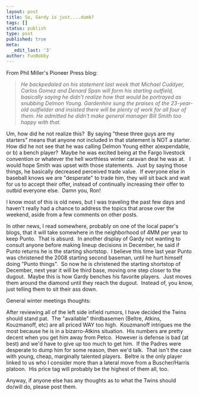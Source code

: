 ```yaml
---
layout: post
title: So, Gardy is just....dumb?
tags: []
status: publish
type: post
published: true
meta:
  _edit_last: '3'
author: FunBobby
---
```

From Phil Miller's Pioneer Press blog:
<blockquote><em>He backpedaled on his statement last week that Michael Cuddyer, Carlos Gomez and Denard Span will form his starting outfield, basically saying he didn’t realize how that would be portrayed as snubbing Delmon Young. Gardenhire sung the praises of the 23-year-old outfielder and insisted there will be plenty of work for all four of them. He admitted he didn’t make general manager Bill Smith too happy with that. </em></blockquote>
Um, how did he not realize this?  By saying "these three guys are my starters" means that anyone not included in that statement is NOT a starter.  How did he not see that he was calling Delmon Young either a)expendable, or b) a bench player?  Maybe he was excited being at the Fargo livestock convention or whatever the hell worthless winter caravan deal he was at.   I would hope Smith was upset with those statements.  Just by saying those things, he basically decreased perceived trade value.  If everyone else in baseball knows we are "desperate" to trade him, they will sit back and wait for us to accept their offer, instead of continually increasing their offer to outbid everyone else.  Damn you, Ron!

I know most of this is old news, but I was traveling the past few days and haven't really had a chance to address the topics that arose over the weekend, aside from a few comments on other posts.

In other news, I read somewhere, probably on one of the local paper's blogs, that it will take somewhere in the neighborhood of 4MM per year to keep Punto.  That is absurd.  In another display of Gardy not wanting to consult anyone before making lineup decisions in December, he said if Punto returns he is the starting shortstop.  I believe this time last year Punto was christened the 2008 starting second baseman, until he hurt himself doing "Punto things".  So now he is christened the starting shortstop of December, next year it will be third base, moving one step closer to the dugout.  Maybe this is how Gardy benches his favorite players.  Just moves them around the diamond until they reach the dugout.  Instead of, you know, just telling them to sit their ass down.

General winter meetings thoughts:

After reviewing all of the left side infield rumors, I have decided the Twins should stand pat.  The "available" thirdbasemen (Beltre, Atkins, Kouzmanoff, etc) are all priced WAY too high.  Kouzmanoff intrigues me the most because he is in a bizarro-Atkins situation.  His numbers are pretty decent when you get him away from Petco.  However is defense is bad (at best) and we'd have to give up too much to get him.  If the Padres were desperate to dump him for some reason, then we'd talk.  That isn't the case with young, cheap, marginally talented players.  Beltre is the only player linked to us who I consider more than a lateral move from a Buscher/Harris platoon.  His price tag will probably be the highest of them all, too.

Anyway, if anyone else has any thoughts as to what the Twins should do/will do, please post them.
